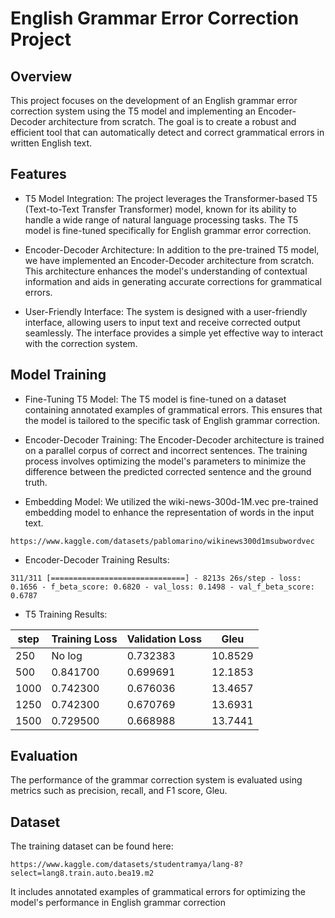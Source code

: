 # English Grammar Error Correction Project

## Overview
This project focuses on the development of an English grammar error correction system using the T5 model and implementing an Encoder-Decoder architecture from scratch. The goal is to create a robust and efficient tool that can automatically detect and correct grammatical errors in written English text.

## Features
- T5 Model Integration: The project leverages the Transformer-based T5 (Text-to-Text Transfer Transformer) model, known for its ability to handle a wide range of natural language processing tasks. The T5 model is fine-tuned specifically for English grammar error correction.

- Encoder-Decoder Architecture: In addition to the pre-trained T5 model, we have implemented an Encoder-Decoder architecture from scratch. This architecture enhances the model's understanding of contextual information and aids in generating accurate corrections for grammatical errors.

- User-Friendly Interface: The system is designed with a user-friendly interface, allowing users to input text and receive corrected output seamlessly. The interface provides a simple yet effective way to interact with the correction system.

## Model Training
- Fine-Tuning T5 Model:
The T5 model is fine-tuned on a dataset containing annotated examples of grammatical errors. This ensures that the model is tailored to the specific task of English grammar correction.

- Encoder-Decoder Training:
The Encoder-Decoder architecture is trained on a parallel corpus of correct and incorrect sentences. The training process involves optimizing the model's parameters to minimize the difference between the predicted corrected sentence and the ground truth.

- Embedding Model:
We utilized the wiki-news-300d-1M.vec pre-trained embedding model to enhance the representation of words in the input text.
```
https://www.kaggle.com/datasets/pablomarino/wikinews300d1msubwordvec
```

- Encoder-Decoder Training Results:
```
311/311 [==============================] - 8213s 26s/step - loss: 0.1656 - f_beta_score: 0.6820 - val_loss: 0.1498 - val_f_beta_score: 0.6787
```
- T5 Training Results:

| step | Training Loss | Validation Loss | Gleu    |
|------|---------------|-----------------|---------|
| 250  | No log        | 0.732383        | 10.8529 |
| 500  | 0.841700      | 0.699691        | 12.1853 |
| 1000 | 0.742300      | 0.676036        | 13.4657 |
| 1250 | 0.742300      | 0.670769        | 13.6931 |
| 1500 | 0.729500      | 0.668988        | 13.7441 |


## Evaluation
The performance of the grammar correction system is evaluated using metrics such as precision, recall, and F1 score, Gleu. 

## Dataset
The training dataset can be found here:
```
https://www.kaggle.com/datasets/studentramya/lang-8?select=lang8.train.auto.bea19.m2
```
It includes annotated examples of grammatical errors for optimizing the model's performance in English grammar correction